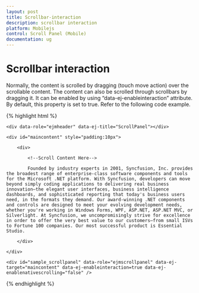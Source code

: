 ```yaml
---
layout: post
title: Scrollbar-interaction
description: scrollbar interaction
platform: Mobilejs
control: Scroll Panel (Mobile)
documentation: ug
---
```


# Scrollbar interaction

Normally, the content is scrolled by dragging (touch move action) over the scrollable content. The content can also be scrolled through scrollbars by dragging it. It can be enabled by using “data-ej-enableinteraction” attribute. By default, this property is set to true. Refer to the following code example.

{% highlight html %}

    <div data-role="ejmheader" data-ej-title="ScrollPanel"></div>

    <div id="maincontent" style="padding:10px">

        <div>

            <!--Scroll Content Here-->

            Founded by industry experts in 2001, Syncfusion, Inc. provides the broadest range of enterprise-class software components and tools for the Microsoft .NET platform. With Syncfusion, developers can move beyond simply coding applications to delivering real business innovation—the elegant user interfaces, business intelligence dashboards, and sophisticated reporting that today's business users need, in the formats they demand. Our award-winning .NET components and controls are designed to meet your evolving development needs, whether you're working in Windows Forms, WPF, ASP.NET, ASP.NET MVC, or Silverlight. At Syncfusion, we uncompromisingly strive for excellence in order to offer the very best value to our customers—from small ISVs to Fortune 100 companies. Our most successful product is Essential Studio.

        </div>

    </div>

    <div id="sample_scrollpanel" data-role="ejmscrollpanel" data-ej-target="maincontent" data-ej-enableinteraction=true data-ej-enablenativescrolling="false" />	

{% endhighlight %}



